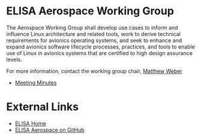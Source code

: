 # ELISA Aerospace Working Group

The Aerospace Working Group shall develop use cases to inform and influence Linux architecture and related tools, work to derive technical requirements for avionics operating systems, and seek to enhance and expand avionics software lifecycle processes, practices, and tools to enable use of Linux in avionics systems that are certified to high design assurance levels.

For more information, contact the working group chair, [Matthew Weber](mailto:matthew.l.weber3@boeing.com)

* [Meeting Minutes](meeting-minutes)

# External Links
* [ELISA Home](https://elisa.tech/)
* [ELISA Aerospace on GitHub](https://github.com/elisa-tech/wg-aerospace)

